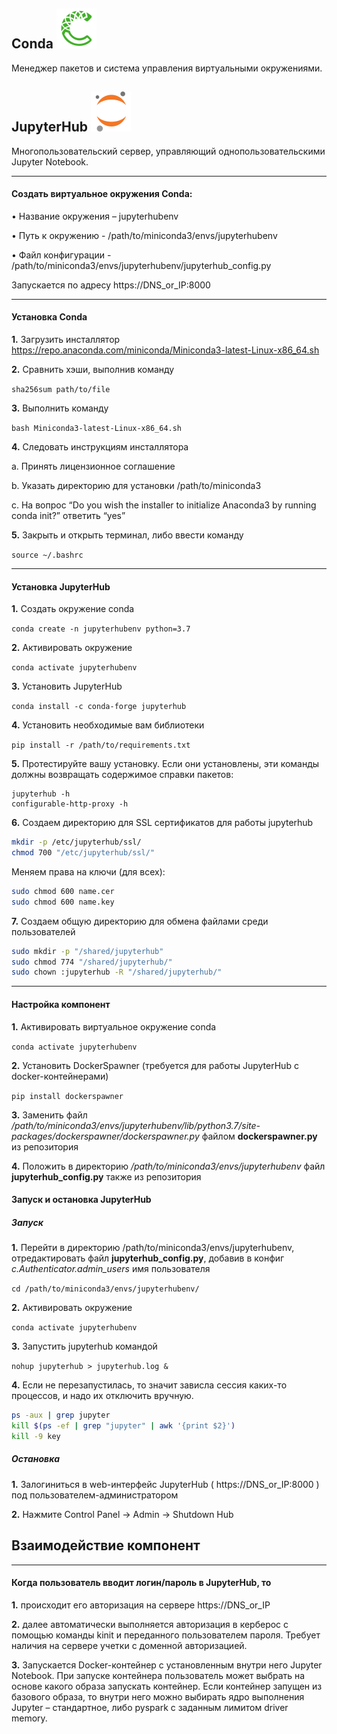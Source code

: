 ## Conda <img src="https://github.com/MacJei/mlops_platform/blob/main/images/file_type_conda_icon_130674.svg" width="64">
Менеджер пакетов и система управления виртуальными окружениями.

## JupyterHub <img src="https://github.com/MacJei/mlops_platform/blob/main/images/jupyter_logo_icon_169452.svg" width="64">
Многопользовательский сервер, управляющий однопользовательскими Jupyter Notebook. 

-----------
#### Создать виртуальное окружения Conda:

•	Название окружения – jupyterhubenv

•	Путь к окружению - /path/to/miniconda3/envs/jupyterhubenv

•	Файл конфигурации - /path/to/miniconda3/envs/jupyterhubenv/jupyterhub_config.py

Запускается по адресу https://DNS_or_IP:8000

-----------
#### Установка Conda
__1.__	Загрузить инсталлятор https://repo.anaconda.com/miniconda/Miniconda3-latest-Linux-x86_64.sh

__2.__	Сравнить хэши, выполнив команду 

`sha256sum path/to/file`

__3.__	Выполнить команду 

`bash Miniconda3-latest-Linux-x86_64.sh`

__4.__	Следовать инструкциям инсталлятора 

a.	Принять лицензионное соглашение

b.	Указать директорию для установки /path/to/miniconda3

c.	На вопрос “Do you wish the installer to initialize Anaconda3 by running conda init?” ответить “yes”

__5.__	Закрыть и открыть терминал, либо ввести команду 

`source ~/.bashrc`

-----------
#### Установка JupyterHub

__1.__	Создать окружение conda 

`conda create -n jupyterhubenv python=3.7`

__2.__	Активировать окружение 

`conda activate jupyterhubenv`

__3.__	Установить JupyterHub 

`conda install -c conda-forge jupyterhub`

__4.__ Установить необходимые вам библиотеки

`pip install -r /path/to/requirements.txt`

__5.__ Протестируйте вашу установку. Если они установлены, эти команды должны возвращать содержимое справки пакетов:
```
jupyterhub -h
configurable-http-proxy -h
```

__6.__ Создаем директорию для SSL сертификатов для работы jupyterhub
```bash
mkdir -p /etc/jupyterhub/ssl/
chmod 700 "/etc/jupyterhub/ssl/"
```

Меняем права на ключи (для всех):
```bash
sudo chmod 600 name.cer
sudo chmod 600 name.key
```

__7.__ Создаем общую директорию для обмена файлами среди пользователей
```bash
sudo mkdir -p "/shared/jupyterhub"
sudo chmod 774 "/shared/jupyterhub/"
sudo chown :jupyterhub -R "/shared/jupyterhub/"
```

-----------
#### Настройка компонент
__1.__	Активировать виртуальное окружение conda

`conda activate jupyterhubenv`

__2.__	Установить DockerSpawner (требуется для работы JupyterHub с docker-контейнерами) 

`pip install dockerspawner`

__3.__	Заменить файл */path/to/miniconda3/envs/jupyterhubenv/lib/python3.7/site-packages/dockerspawner/dockerspawner.py* файлом **dockerspawner.py** из репозитория

__4.__	Положить в директорию */path/to/miniconda3/envs/jupyterhubenv* файл **jupyterhub_config.py** также из репозитория

#### Запуск и остановка JupyterHub
##### Запуск
__1.__	Перейти в директорию /path/to/miniconda3/envs/jupyterhubenv, отредактировать файл **jupyterhub_config.py**, добавив в конфиг *c.Authenticator.admin_users* имя пользователя

`cd /path/to/miniconda3/envs/jupyterhubenv/`

__2.__ Активировать окружение 

`conda activate jupyterhubenv`

__3.__ Запустить jupyterhub командой 

`nohup jupyterhub > jupyterhub.log &`

__4.__ Если не перезапустилась, то значит зависла сессия каких-то процессов, и надо их отключить вручную.
```bash
ps -aux | grep jupyter
kill $(ps -ef | grep "jupyter" | awk '{print $2}')
kill -9 key
```

##### Остановка
__1.__	Залогиниться в web-интерфейс JupyterHub ( https://DNS_or_IP:8000 ) под пользователем-администратором

__2.__	Нажмите Control Panel -> Admin -> Shutdown Hub


## Взаимодействие компонент
-----------
#### Когда пользователь вводит логин/пароль в JupyterHub, то 

__1.__	происходит его авторизация на сервере https://DNS_or_IP

__2.__	далее автоматически выполняется авторизация в керберос с помощью команды kinit и переданного пользователем пароля. Требует наличия на сервере учетки с доменной авторизацией.

__3.__	Запускается Docker-контейнер с установленным внутри него Jupyter Notebook. При запуске контейнера пользователь может выбрать на основе какого образа запускать контейнер. Если контейнер запущен из базового образа, то внутри него можно выбирать ядро выполнения Jupyter – стандартное, либо pyspark с заданным лимитом driver memory.
